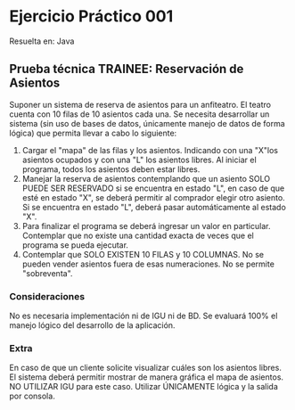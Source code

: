 # Ejercicio Práctico 001
Resuelta en: Java

## Prueba técnica TRAINEE: Reservación de Asientos

Suponer un sistema de reserva de asientos para un anfiteatro. El teatro cuenta con 10 filas de 10 asientos cada una. Se necesita desarrollar un sistema  (sin uso de bases de datos, únicamente manejo de datos de forma lógica) que permita llevar a cabo lo siguiente:

1. Cargar el "mapa" de las filas y los asientos. Indicando con una "X"los asientos ocupados y con una "L" los asientos libres. Al iniciar el programa, todos los asientos deben estar libres.
2. Manejar la reserva de asientos contemplando que un asiento SOLO PUEDE SER RESERVADO si se encuentra en estado "L", en caso de que esté en estado "X", se deberá permitir al comprador elegir otro asiento. Si se encuentra en estado "L", deberá pasar automáticamente al estado "X".
3. Para finalizar el programa se deberá ingresar un valor en particular. Contemplar que no existe una cantidad exacta de veces que el programa se pueda ejecutar.
4. Contemplar que SOLO EXISTEN 10 FILAS y 10 COLUMNAS. No se pueden vender asientos fuera de esas numeraciones. No se permite "sobreventa".

### Consideraciones
No es necesaria implementación ni de IGU ni de BD. Se evaluará 100% el manejo lógico del desarrollo de la aplicación.

### Extra
En caso de que un cliente solicite visualizar cuáles son los asientos libres. El sistema deberá permitir mostrar de manera gráfica el mapa de asientos. NO UTILIZAR IGU para este caso. Utilizar ÚNICAMENTE lógica y la salida por consola.